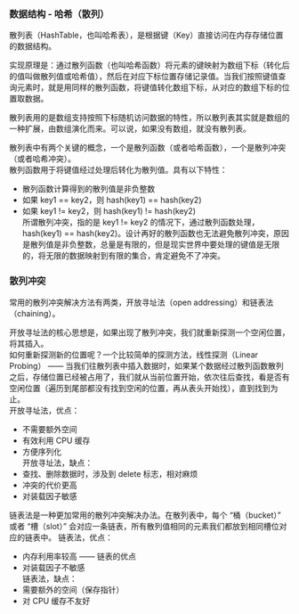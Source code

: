 
### 数据结构 - 哈希（散列）
散列表（HashTable，也叫哈希表），是根据键（Key）直接访问在内存存储位置的数据结构。  

实现原理是：通过散列函数（也叫哈希函数）将元素的键映射为数组下标（转化后的值叫做散列值或哈希值），然后在对应下标位置存储记录值。当我们按照键值查询元素时，就是用同样的散列函数，将键值转化数组下标，从对应的数组下标的位置取数据。  

散列表用的是数组支持按照下标随机访问数据的特性，所以散列表其实就是数组的一种扩展，由数组演化而来。可以说，如果没有数组，就没有散列表。  

散列表中有两个关键的概念，一个是散列函数（或者哈希函数），一个是散列冲突（或者哈希冲突）。  
散列函数用于将键值经过处理后转化为散列值。具有以下特性：  
- 散列函数计算得到的散列值是非负整数  
- 如果 key1 == key2，则 hash(key1) == hash(key2)  
- 如果 key1 != key2，则 hash(key1) != hash(key2)  
所谓散列冲突，指的是 key1 != key2 的情况下，通过散列函数处理，hash(key1) == hash(key2)。设计再好的散列函数也无法避免散列冲突，原因是散列值是非负整数，总量是有限的，但是现实世界中要处理的键值是无限的，将无限的数据映射到有限的集合，肯定避免不了冲突。  

### 散列冲突
常用的散列冲突解决方法有两类，开放寻址法（open addressing）和链表法（chaining）。  

开放寻址法的核心思想是，如果出现了散列冲突，我们就重新探测一个空闲位置，将其插入。  
如何重新探测新的位置呢？一个比较简单的探测方法，线性探测（Linear Probing） —— 当我们往散列表中插入数据时，如果某个数据经过散列函数散列之后，存储位置已经被占用了，我们就从当前位置开始，依次往后查找，看是否有空闲位置（遍历到尾部都没有找到空闲的位置，再从表头开始找），直到找到为止。  
开放寻址法，优点：  
- 不需要额外空间  
- 有效利用 CPU 缓存  
- 方便序列化  
开放寻址法，缺点：  
- 查找、删除数据时，涉及到 delete 标志，相对麻烦  
- 冲突的代价更高  
- 对装载因子敏感  

链表法是一种更加常用的散列冲突解决办法。在散列表中，每个 “桶（bucket）” 或者 “槽（slot）” 会对应一条链表，所有散列值相同的元素我们都放到相同槽位对应的链表中。
链表法，优点：  
- 内存利用率较高 —— 链表的优点  
- 对装载因子不敏感  
链表法，缺点：  
- 需要额外的空间（保存指针）  
- 对 CPU 缓存不友好  

